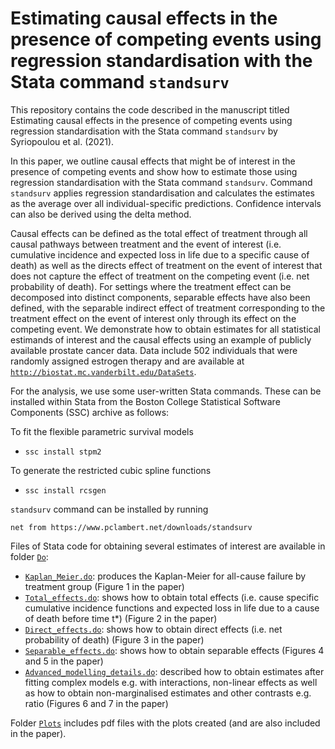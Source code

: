 # Estimating causal effects in the presence of competing events using regression standardisation with the Stata command `standsurv`

This repository contains the code described in the manuscript titled Estimating causal effects in the presence of competing events using regression standardisation with the Stata command `standsurv` by Syriopoulou et al. (2021).

In this paper, we outline causal effects that might be of interest in the presence of competing events and show how to estimate those using regression standardisation with the Stata command `standsurv`.
Command `standsurv` applies regression standardisation and calculates the estimates as the average over all individual-specific predictions. 
Confidence intervals can also be derived using the delta method.

Causal effects can be defined as the total effect of treatment through all causal pathways between treatment and the event of interest (i.e. cumulative incidence and expected loss in life due to a specific cause of death) as well as the directs effect of treatment on the event of interest that does not capture the effect of treatment on the competing event (i.e. net probability of death). 
For settings where the  treatment effect can be decomposed into distinct components, separable effects have also been defined, with the separable indirect effect of treatment corresponding to the treatment effect on the event of interest only through its effect on the competing event.
We demonstrate how to obtain estimates for all statistical estimands of interest and the causal effects using an example of publicly available prostate cancer data.
Data include 502 individuals that were randomly assigned estrogen therapy and are available at [`http://biostat.mc.vanderbilt.edu/DataSets`](http://biostat.mc.vanderbilt.edu/DataSets).


For the analysis, we use some user-written Stata commands.
These can be installed within Stata from the Boston College Statistical Software Components (SSC) archive as follows:

To fit the flexible parametric survival models
* `ssc install stpm2 ` 

To generate the restricted cubic spline functions
* `ssc install rcsgen`


`standsurv` command can be installed by running

`net from https://www.pclambert.net/downloads/standsurv`

Files of Stata code for obtaining several estimates of interest are available in folder [`Do`](https://github.com/syriop-elisa/competing_events_standsurv/Do):

* [`Kaplan_Meier.do`](https://github.com/syriop-elisa/competing_events_standsurv/Do/Kaplan_Meier.do): produces the Kaplan-Meier for all-cause failure by treatment group (Figure 1 in the paper)
* [`Total_effects.do`](https://github.com/syriop-elisa/competing_events_standsurv/Do/Total_effects.do): shows how to obtain total effects (i.e. cause specific cumulative incidence functions and expected loss in life due to a cause of death before time t*) (Figure 2 in the paper)
* [`Direct_effects.do`](https://github.com/syriop-elisa/competing_events_standsurv/Do/Direct_effects.do): shows how to obtain direct effects (i.e. net probability of death) (Figure 3 in the paper)
* [`Separable_effects.do`](https://github.com/syriop-elisa/competing_events_standsurv/Do/Separable_effects.do): shows how to obtain separable effects (Figures 4 and 5 in the paper)
* [`Advanced_modelling_details.do`](https://github.com/syriop-elisa/competing_events_standsurv/Do/Advanced_modelling_details.do): described how to obtain estimates after fitting complex models e.g. with interactions, non-linear effects as well as how to obtain non-marginalised estimates and other contrasts e.g. ratio (Figures 6 and 7 in the paper)

Folder [`Plots`](https://github.com/syriop-elisa/competing_events_standsurv/Plots) includes pdf files with the plots created (and are also included in the paper).
